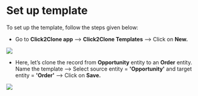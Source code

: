 # Set up template

To set up the template, follow the steps given below:

* Go to **Click2Clone app** --> **Click2Clone Templates** --> Click on **New.**

![](../../../.gitbook/assets/Temp\_1.png)

* Here, let’s clone the record from **Opportunity** entity to an **Order** entity. Name the template --> Select source entity = **'Opportunity'** and target entity = **'Order'** --> Click on **Save.**

![](<../../../.gitbook/assets/C2C temp\_1 - Copy.png>)


